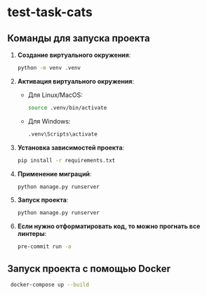 # test-task-cats
## Команды для запуска проекта

1. **Создание виртуального окружения**:
    ```bash
    python -m venv .venv
    ```

2. **Активация виртуального окружения**:
    - Для Linux/MacOS:
      ```bash
      source .venv/bin/activate
      ```
    - Для Windows:
      ```bash
      .venv\Scripts\activate
      ```

3. **Установка зависимостей проекта**:
    ```bash
    pip install -r requirements.txt
    ```
   
4. **Применение миграций**:
   ```bash
   python manage.py runserver
   ```

5. **Запуск проекта**:
   ```bash
   python manage.py runserver
   ```
   
6. **Если нужно отформатировать код, то можно прогнать все линтеры**:
   ```bash
   pre-commit run -a
   ```

## Запуск проекта с помощью Docker
   ```bash
    docker-compose up --build 
   ```